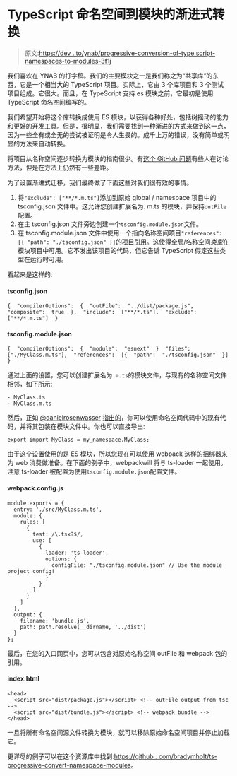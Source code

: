 # TypeScript 命名空间到模块的渐进式转换

> 原文:[https://dev . to/ynab/progressive-conversion-of-type script-namespaces-to-modules-3f1j](https://dev.to/ynab/progressive-conversion-of-typescript-namespaces-to-modules-3f1j)

我们喜欢在 YNAB 的打字稿。我们的主要模块之一是我们称之为“共享库”的东西，它是一个相当大的 TypeScript 项目。实际上，它由 3 个库项目和 3 个测试项目组成。它很大。而且，在 TypeScript 支持 es 模块之前，它最初是使用 TypeScript 命名空间编写的。

我们希望开始将这个库转换成使用 ES 模块，以获得各种好处，包括树摇动的能力和更好的开发工具。但是，很明显，我们需要找到一种渐进的方式来做到这一点，因为一些全有或全无的尝试被证明是令人生畏的。成千上万的错误，没有简单或明显的方法来自动转换。

将项目从名称空间逐步转换为模块的指南很少。有[这个 GitHub 问题](https://github.com/Microsoft/TypeScript/issues/12473)有些人在讨论方法，但是在方法上仍然有一些差距。

为了设置渐进式迁移，我们最终做了下面这些对我们很有效的事情。

1.  将`"exclude": ["**/*.m.ts"]`添加到原始 global / namespace 项目中的 tsconfig.json 文件中。这允许您创建扩展名为. m.ts 的模块，并保持`outFile`配置。
2.  在主 tsconfig.json 文件旁边创建一个`tsconfig.module.json`文件。
3.  在 tsconfig.module.json 文件中使用一个指向名称空间项目`"references": [{ "path": "./tsconfig.json" }]`的[项目引用](https://www.typescriptlang.org/docs/handbook/project-references.html)。这使得全局/名称空间*类型*在模块项目中可用。它不发出该项目的代码，但它告诉 TypeScript 假定这些类型在运行时可用。

看起来是这样的:

#### [](#tsconfigjson)tsconfig.json

```
{​  "compilerOptions":  {​  "outFile":  "../dist/package.js",​  "composite":  true​  },​  "include":  ["**/*.ts"],​  "exclude":  ["**/*.m.ts"]​  } 
```

#### [](#tsconfigmodulejson)tsconfig.module.json

```
{​  "compilerOptions":  {​  "module":  "esnext"​  }​  "files":  ["./MyClass.m.ts"],​  "references":  [{  "path":  "./tsconfig.json"  }]​  } 
```

通过上面的设置，您可以创建扩展名为`.m.ts`的模块文件，与现有的名称空间文件相邻，如下所示:

```
- MyClass.ts​
- MyClass.m.ts 
```

然后，正如 [@danielrosenwasser](https://dev.to/danielrosenwasser) [指出的](https://github.com/Microsoft/TypeScript/issues/12473#issuecomment-263374060)，你可以使用命名空间代码中的现有代码，并将其包装在模块文件中。你也可以直接导出:

```
export import MyClass = my_namespace.MyClass; 
```

由于这个设置使用的是 ES 模块，所以您现在可以使用 webpack 这样的捆绑器来为 web 消费做准备。在下面的例子中，webpackwill 将与 ts-loader 一起使用。注意 ts-loader 被配置为使用`tsconfig.module.json`配置文件。

#### [](#webpackconfigjs)webpack.config.js

```
module.exports = {​
  entry: './src/MyClass.m.ts',​
  module: {​
    rules: [​
      {​
        test: /\.tsx?$/,​
        use: [​
          {​
            loader: 'ts-loader',​
            options: {​
              configFile: "./tsconfig.module.json" // Use the module project config!​
            }​
          }​
        ]​
      }​
    ]​
  },​
  output: {​
    filename: 'bundle.js',​
    path: path.resolve(__dirname, '../dist')​
  }​
}; 
```

最后，在您的入口网页中，您可以包含对原始名称空间 outFile 和 webpack 包的引用。

#### index.html

```
<head>​
  <script src="dist/package.js"></script> <!-- outFile output from tsc -->​
  <script src="dist/bundle.js"></script> <!-- webpack bundle -->​
</head> 
```

一旦将所有命名空间源文件转换为模块，就可以移除原始命名空间项目并停止加载它。

更详尽的例子可以在这个资源库中找到:[https://github . com/bradymholt/ts-progressive-convert-namespace-modules](https://github.com/bradymholt/ts-progressive-convert-namespace-modules)。